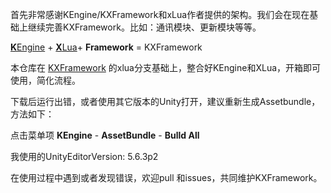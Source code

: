 首先非常感谢KEngine/KXFramework和xLua作者提供的架构。我们会在现在基础上继续完善KXFramework。比如：通讯模块、更新模块等等。

[**K**Engine](https://github.com/mr-kelly/KEngine) + [**X**Lua](https://github.com/Tencent/xLua)+ **Framework** = KXFramework

本仓库在 [KXFramework](https://github.com/mr-kelly/KXFramework) 的xlua分支基础上，整合好KEngine和XLua，开箱即可使用，简化流程。



下载后运行出错，或者使用其它版本的Unity打开，建议重新生成Assetbundle，方法如下：

点击菜单项 **KEngine** - **AssetBundle** - **Bulld All**



我使用的UnityEditorVersion: 5.6.3p2



在使用过程中遇到或者发现错误，欢迎pull 和issues，共同维护KXFramework。


